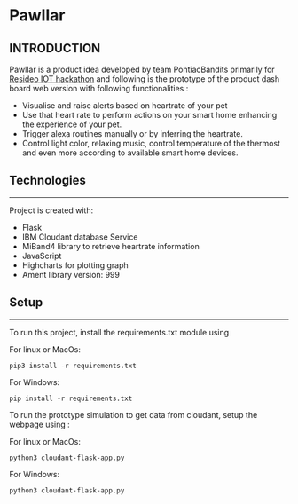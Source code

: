 # Pawllar


INTRODUCTION
------------

Pawllar is a product idea developed by team PontiacBandits primarily for [Resideo IOT hackathon](https://www.hackerearth.com/challenges/hackathon/hack-iot/) and following is the prototype of the product dash board web version with following functionalities :

 * Visualise and raise alerts based on heartrate of your pet
 * Use that heart rate to perform actions on your smart home enhancing the experience of your pet.
 * Trigger alexa routines manually or by inferring the heartrate.
 * Control light color, relaxing music, control temperature of the thermost and even more according to available smart home devices.

## Technologies
------------
Project is created with:
* Flask
* IBM Cloudant database Service
* MiBand4 library to retrieve heartrate information
* JavaScript
* Highcharts for plotting graph
* Ament library version: 999
	
## Setup
------------
To run this project, install the requirements.txt module using 

For linux or MacOs:
```
pip3 install -r requirements.txt
```

For Windows:
```
pip install -r requirements.txt
```

To run the prototype simulation to get data from cloudant, setup the webpage using :

For linux or MacOs:
```
python3 cloudant-flask-app.py
```

For Windows:
```
python3 cloudant-flask-app.py
```

